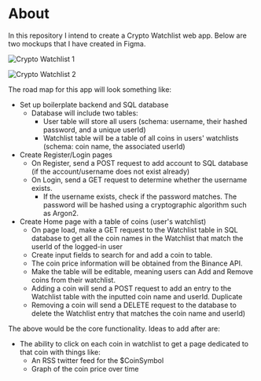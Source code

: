 # About

In this repository I intend to create a Crypto Watchlist web app. Below are two mockups that I have created in Figma.

![Crypto Watchlist 1](https://user-images.githubusercontent.com/52224377/110876967-27da6580-829e-11eb-88b3-d73aa40746f7.PNG)

![Crypto Watchlist 2](https://user-images.githubusercontent.com/52224377/110876983-3032a080-829e-11eb-9465-4808bd9171bb.PNG)

The road map for this app will look something like:

- Set up boilerplate backend and SQL database
     - Database will include two tables:
          - User table will store all users (schema: username, their hashed password, and a unique userId)
          - Watchlist table will be a table of all coins in users' watchlists (schema: coin name, the associated userId)
- Create Register/Login pages
     - On Register, send a POST request to add account to SQL database (if the account/username does not exist already)
     - On Login, send a GET request to determine whether the username exists.
          - If the username exists, check if the password matches. The password will be hashed using a cryptographic algorithm such as Argon2.
- Create Home page with a table of coins (user's watchlist)
     - On page load, make a GET request to the Watchlist table in SQL database to get all the coin names in the Watchlist that match the userId of the logged-in user
     - Create input fields to search for and add a coin to table.
     - The coin price information will be obtained from the Binance API.
     - Make the table will be editable, meaning users can Add and Remove coins from their watchlist.
     - Adding a coin will send a POST request to add an entry to the Watchlist table with the inputted coin name and userId. Duplicate
     - Removing a coin will send a DELETE request to the database to delete the Watchlist entry that matches the coin name and userId)

The above would be the core functionality. Ideas to add after are:

- The ability to click on each coin in watchlist to get a page dedicated to that coin with things like:
     - An RSS twitter feed for the $CoinSymbol
     - Graph of the coin price over time
